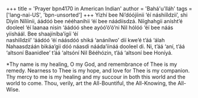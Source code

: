 +++
title = 'Prayer bpn4170 in American Indian'
author = 'Bahá'u'lláh'
tags = ['lang-nai-US', 'bpn-unsorted']
+++
Yízhí bee Ni’dóójíinii ‘éí náshííldzii’, shi Diyin Nílíinii, áádóó bee nééhanihii ‘éí bee náádiisdzá.
Níighahgii anísht’é dooleel ‘éí laanaa nisin ‘áádóó shee ayóó’ó’ó’ni Nil hólóó ‘éí bee náás yiisháál. Bee shaajíníba’ígíí ‘éí    
nashííldzíí’ ‘áádóó ‘éí náásdóó shiká ‘anánílwo’ díí kwe’é t’áá ‘álah Nahaasdzáán bikáa’gii dóó náasdi nááda’iináá dooleel di.
Ni, t’áá ‘aní, t’áá ‘altsoní Baanidlee’ t’áá ‘altsóní  Nil Bééhózin, t’áá ‘altsoní bee Honíyá.

*Thy name is my healing, O my God, and remembrance of Thee is my remedy. Nearness to Thee is my hope, and love for Thee is my companion. Thy mercy to me is my healing and my succour in both this world and the world to come. Thou, verily, art the All-Bountiful, the All-Knowing, the All-Wise.
